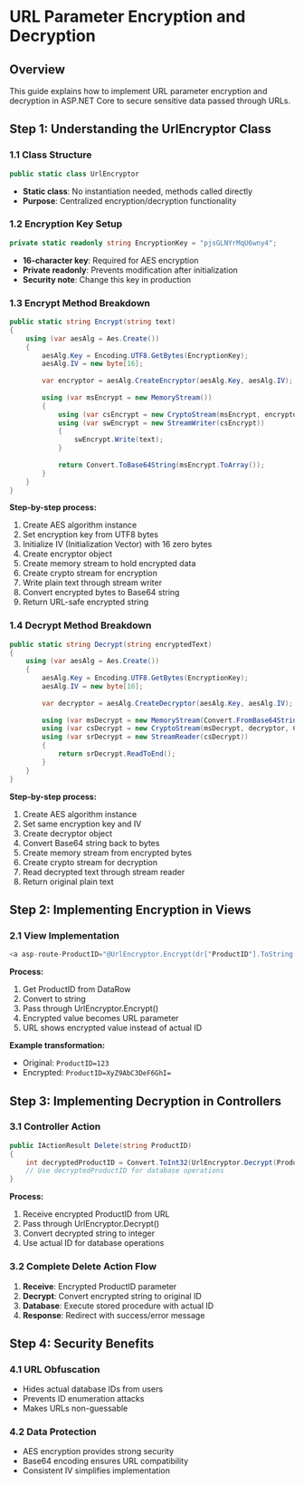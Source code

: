 # URL Parameter Encryption and Decryption

## Overview
This guide explains how to implement URL parameter encryption and decryption in ASP.NET Core to secure sensitive data passed through URLs.

## Step 1: Understanding the UrlEncryptor Class

### 1.1 Class Structure
```csharp
public static class UrlEncryptor
```
- **Static class**: No instantiation needed, methods called directly
- **Purpose**: Centralized encryption/decryption functionality

### 1.2 Encryption Key Setup
```csharp
private static readonly string EncryptionKey = "pjsGLNYrMqU6wny4";
```
- **16-character key**: Required for AES encryption
- **Private readonly**: Prevents modification after initialization
- **Security note**: Change this key in production

### 1.3 Encrypt Method Breakdown
```csharp
public static string Encrypt(string text)
{
    using (var aesAlg = Aes.Create())
    {
        aesAlg.Key = Encoding.UTF8.GetBytes(EncryptionKey);
        aesAlg.IV = new byte[16]; 
        
        var encryptor = aesAlg.CreateEncryptor(aesAlg.Key, aesAlg.IV);
        
        using (var msEncrypt = new MemoryStream())
        {
            using (var csEncrypt = new CryptoStream(msEncrypt, encryptor, CryptoStreamMode.Write))
            using (var swEncrypt = new StreamWriter(csEncrypt))
            {
                swEncrypt.Write(text);
            }
            
            return Convert.ToBase64String(msEncrypt.ToArray());
        }
    }
}
```

**Step-by-step process:**
1. Create AES algorithm instance
2. Set encryption key from UTF8 bytes
3. Initialize IV (Initialization Vector) with 16 zero bytes
4. Create encryptor object
5. Create memory stream to hold encrypted data
6. Create crypto stream for encryption
7. Write plain text through stream writer
8. Convert encrypted bytes to Base64 string
9. Return URL-safe encrypted string

### 1.4 Decrypt Method Breakdown
```csharp
public static string Decrypt(string encryptedText)
{
    using (var aesAlg = Aes.Create())
    {
        aesAlg.Key = Encoding.UTF8.GetBytes(EncryptionKey);
        aesAlg.IV = new byte[16];
        
        var decryptor = aesAlg.CreateDecryptor(aesAlg.Key, aesAlg.IV);
        
        using (var msDecrypt = new MemoryStream(Convert.FromBase64String(encryptedText)))
        using (var csDecrypt = new CryptoStream(msDecrypt, decryptor, CryptoStreamMode.Read))
        using (var srDecrypt = new StreamReader(csDecrypt))
        {
            return srDecrypt.ReadToEnd();
        }
    }
}
```

**Step-by-step process:**
1. Create AES algorithm instance
2. Set same encryption key and IV
3. Create decryptor object
4. Convert Base64 string back to bytes
5. Create memory stream from encrypted bytes
6. Create crypto stream for decryption
7. Read decrypted text through stream reader
8. Return original plain text

## Step 2: Implementing Encryption in Views

### 2.1 View Implementation
```csharp
<a asp-route-ProductID="@UrlEncryptor.Encrypt(dr["ProductID"].ToString())">Delete</a>
```

**Process:**
1. Get ProductID from DataRow
2. Convert to string
3. Pass through UrlEncryptor.Encrypt()
4. Encrypted value becomes URL parameter
5. URL shows encrypted value instead of actual ID

**Example transformation:**
- Original: `ProductID=123`
- Encrypted: `ProductID=XyZ9AbC3DeF6GhI=`

## Step 3: Implementing Decryption in Controllers

### 3.1 Controller Action
```csharp
public IActionResult Delete(string ProductID)
{
    int decryptedProductID = Convert.ToInt32(UrlEncryptor.Decrypt(ProductID));
    // Use decryptedProductID for database operations
}
```

**Process:**
1. Receive encrypted ProductID from URL
2. Pass through UrlEncryptor.Decrypt()
3. Convert decrypted string to integer
4. Use actual ID for database operations

### 3.2 Complete Delete Action Flow
1. **Receive**: Encrypted ProductID parameter
2. **Decrypt**: Convert encrypted string to original ID
3. **Database**: Execute stored procedure with actual ID
4. **Response**: Redirect with success/error message

## Step 4: Security Benefits

### 4.1 URL Obfuscation
- Hides actual database IDs from users
- Prevents ID enumeration attacks
- Makes URLs non-guessable

### 4.2 Data Protection
- AES encryption provides strong security
- Base64 encoding ensures URL compatibility
- Consistent IV simplifies implementation
